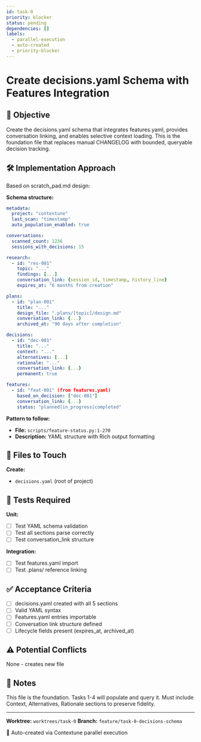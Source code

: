 ```yaml
---
id: task-0
priority: blocker
status: pending
dependencies: []
labels:
  - parallel-execution
  - auto-created
  - priority-blocker
---
```


# Create decisions.yaml Schema with Features Integration

## 🎯 Objective

Create the decisions.yaml schema that integrates features.yaml, provides conversation linking, and enables selective context loading. This is the foundation file that replaces manual CHANGELOG with bounded, queryable decision tracking.

## 🛠️ Implementation Approach

Based on scratch_pad.md design:

**Schema structure:**
```yaml
metadata:
  project: "contextune"
  last_scan: "timestamp"
  auto_population_enabled: true

conversations:
  scanned_count: 1236
  sessions_with_decisions: 15

research:
  - id: "res-001"
    topic: "..."
    findings: [...]
    conversation_link: {session_id, timestamp, history_line}
    expires_at: "6 months from creation"

plans:
  - id: "plan-001"
    title: "..."
    design_file: ".plans/[topic]/design.md"
    conversation_link: {...}
    archived_at: "90 days after completion"

decisions:
  - id: "dec-001"
    title: "..."
    context: "..."
    alternatives: [...]
    rationale: "..."
    conversation_link: {...}
    permanent: true

features:
  - id: "feat-001" (from features.yaml)
    based_on_decision: ["dec-001"]
    conversation_link: {...}
    status: "planned|in_progress|completed"
```

**Pattern to follow:**
- **File:** `scripts/feature-status.py:1-270`
- **Description:** YAML structure with Rich output formatting

## 📁 Files to Touch

**Create:**
- `decisions.yaml` (root of project)

## 🧪 Tests Required

**Unit:**
- [ ] Test YAML schema validation
- [ ] Test all sections parse correctly
- [ ] Test conversation_link structure

**Integration:**
- [ ] Test features.yaml import
- [ ] Test .plans/ reference linking

## ✅ Acceptance Criteria

- [ ] decisions.yaml created with all 5 sections
- [ ] Valid YAML syntax
- [ ] Features.yaml entries importable
- [ ] Conversation link structure defined
- [ ] Lifecycle fields present (expires_at, archived_at)

## ⚠️ Potential Conflicts

None - creates new file

## 📝 Notes

This file is the foundation. Tasks 1-4 will populate and query it.
Must include Context, Alternatives, Rationale sections to preserve fidelity.

---

**Worktree:** `worktrees/task-0`
**Branch:** `feature/task-0-decisions-schema`

🤖 Auto-created via Contextune parallel execution
